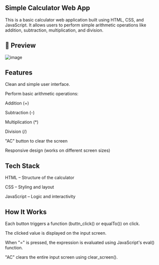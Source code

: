 Simple Calculator Web App
--------------------------

This is a basic calculator web application built using HTML, CSS, and JavaScript. 
It allows users to perform simple arithmetic operations like addition, subtraction, multiplication, and division.



📸 Preview
-----------

![image](https://github.com/user-attachments/assets/d9711fe8-8ea0-4dad-8a3c-1a275f33a6c2)



Features
---------

Clean and simple user interface.

Perform basic arithmetic operations:

Addition (+)

Subtraction (-)

Multiplication (*)

Division (/)

"AC" button to clear the screen

Responsive design (works on different screen sizes)



Tech Stack
-----------

HTML – Structure of the calculator

CSS – Styling and layout

JavaScript – Logic and interactivity



How It Works
------------

Each button triggers a function (buttn_click() or equalTo()) on click.

The clicked value is displayed on the input screen.

When "=" is pressed, the expression is evaluated using JavaScript's eval() function.

"AC" clears the entire input screen using clear_screen().

